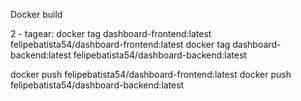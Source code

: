 Docker build

2 - tagear:
docker tag dashboard-frontend:latest felipebatista54/dashboard-frontend:latest
docker tag dashboard-backend:latest felipebatista54/dashboard-backend:latest


docker push felipebatista54/dashboard-frontend:latest
docker push felipebatista54/dashboard-backend:latest